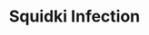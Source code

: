 ---
slug: squidki-infection
title: Squidki Infection
description: "Squidki Infection is an exciting online game. Play for free directly in your browser!"
icon: /images/new_mods/Sprunki Infection.png
url: https://wowtbc.net/sprunkin/infection/index.html
previewImage: /images/new_mods/Sprunki Infection.png
type: new mods

# SEO配置
seo:
  title: "Squidki Infection - Play Free Online Game | Fun Browser Games"
  description: "Squidki Infection - Play this fun online game for free in your browser. No download required!"
  ogImage: "/images/new_mods/Sprunki Infection.png"
  keywords: "squidki-infection, online game, browser game, free game, new mods game, play online"

videoUrls:
  - https://www.youtube.com/embed/example1
  - https://www.youtube.com/embed/example2

whyPlay:
  title: "Why Play Squidki Infection?"
  items:
    - "Immersive Gameplay: Squidki Infection offers an engaging and immersive gaming experience that will keep you entertained for hours"
    - "Challenging Levels: Test your skills with increasingly difficult challenges and obstacles"
    - "Beautiful Graphics: Enjoy stunning visuals and smooth animations that bring the game world to life"
    - "Regular Updates: New content and features are added regularly to keep the game fresh and exciting"
    - "Free to Play: Experience all the fun without spending a penny"
    - "Community Features: Connect with other players, share strategies, and compete for high scores"
    - "Cross-Platform: Play on any device with a web browser, no downloads required"

features:
  title: "Key Features of Squidki Infection"
  image: "/images/new_mods/Sprunki Infection.png"
  items:
    - "Intuitive Controls: Easy to learn controls make Squidki Infection accessible for players of all skill levels"
    - "Multiple Game Modes: Enjoy various gameplay options that provide different challenges and experiences"
    - "Character Customization: Personalize your gaming experience with unique characters and items"
    - "Achievement System: Complete special tasks to earn rewards and recognition"
    - "Leaderboards: Compete with players worldwide and see who can achieve the highest scores"

characteristics:
  title: "Game Characteristics"
  image: "/images/new_mods/Sprunki Infection.png"
  items:
    - "Genre: New mods game with elements of strategy and skill"
    - "Difficulty: Suitable for both casual gamers and those seeking a challenge"
    - "Play Time: Quick sessions or extended gameplay, depending on your preference"
    - "Art Style: Vibrant and engaging visuals that enhance the gaming experience"
    - "Sound Design: Immersive audio that complements the gameplay perfectly"

info: "Squidki Infection is an exciting online game that offers players a unique and engaging gaming experience. With its intuitive controls, stunning visuals, and challenging gameplay, Squidki Infection provides hours of entertainment for players of all ages and skill levels. Whether you're looking for a quick gaming session during a break or an extended play session, Squidki Infection delivers an immersive experience that will keep you coming back for more. The game features multiple levels of increasing difficulty, ensuring that players are constantly challenged as they progress. With regular updates adding new content and features, Squidki Infection remains fresh and exciting, providing endless entertainment options for its growing community of players."

howToPlayIntro: "Welcome to Squidki Infection! This guide will walk you through the basics and help you master the game. Whether you're a beginner or looking to improve your skills, these tips and instructions will enhance your gaming experience."

howToPlaySteps:
  - title: "Getting Started"
    description: "Begin your Squidki Infection adventure by familiarizing yourself with the controls. Use your keyboard or mouse to navigate through the game interface. The tutorial will guide you through the basic mechanics and help you understand the objectives."
  - title: "Understanding the Objectives"
    description: "In Squidki Infection, your main goal is to progress through levels by completing specific objectives. Each level presents unique challenges that require different strategies and approaches."
  - title: "Mastering the Controls"
    description: "Practice using the controls to improve your precision and reaction time. Squidki Infection requires quick reflexes and strategic thinking to overcome obstacles and defeat opponents."
  - title: "Utilizing Power-ups"
    description: "Collect power-ups throughout the game to enhance your abilities and overcome difficult challenges. Each power-up offers unique advantages that can be crucial for success."
  - title: "Developing Strategies"
    description: "As you progress in Squidki Infection, develop effective strategies for different scenarios. Analyze patterns, anticipate challenges, and adapt your approach to maximize your performance."

faq:
  title: "Frequently Asked Questions about Squidki Infection"
  items:
    - question: "Is Squidki Infection free to play?"
      answer: "Yes, Squidki Infection is completely free to play directly in your web browser. No downloads or purchases are required to enjoy the full game experience."
    - question: "Can I play Squidki Infection on mobile devices?"
      answer: "Yes, Squidki Infection is optimized for both desktop and mobile play. You can enjoy the game on any device with a web browser and internet connection."
    - question: "Are there any in-game purchases?"
      answer: "While Squidki Infection is free to play, there may be optional in-game purchases available for cosmetic items or additional features that don't affect core gameplay."
    - question: "How often is Squidki Infection updated?"
      answer: "The developers regularly update Squidki Infection with new content, features, and improvements based on player feedback and game performance."
    - question: "Can I play Squidki Infection offline?"
      answer: "Currently, Squidki Infection requires an internet connection to play as it's a browser-based online game."
    - question: "Is Squidki Infection suitable for children?"
      answer: "Yes, Squidki Infection is designed to be family-friendly and suitable for players of all ages."
    - question: "How do I report bugs or issues?"
      answer: "If you encounter any problems while playing Squidki Infection, you can report them through the game's support page or contact the developers directly through their website."
    - question: "Still Have Questions?"
      answer: "If you have additional questions about Squidki Infection that aren't covered in this FAQ, please visit our support center or contact our customer service team for assistance."
---